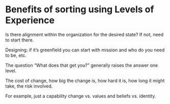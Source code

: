# Benefits of sorting using Levels of Experience

Is there alignment within the organization for the desired state? If not, need to start there. 

Designing: if it’s greenfield you can start with mission and who do you need to be, etc. 

The question “What does that get you?” generally raises the answer one level. 

The cost of change, how big the change is, how hard it is, how long it might take, the risk involved. 

For example, just a capability change vs. values and beliefs vs. identity.

